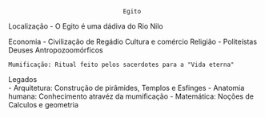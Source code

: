                                     Egito
  Localização
                - O Egito é uma dádiva do Rio Nilo

  Economia
                - Civilização de Regádio
                      Cultura e comércio
  Religião
                - Politeístas
                      Deuses Antropozoomórficos

    Mumificação: Ritual feito pelos sacerdotes para a "Vida eterna"

  Legados    
                -   Arquitetura: Construção de pirâmides, Templos e Esfinges
                -   Anatomia humana: Conhecimento atravéz da mumificação
                -   Matemática: Noções de Calculos e geometria
